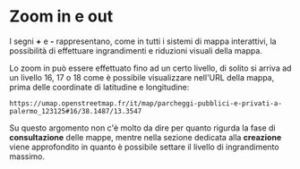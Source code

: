 # Zoom in e out

I segni **+** e **-** rappresentano, come in tutti i sistemi di mappa interattivi, la possibilità di effettuare ingrandimenti e riduzioni visuali della mappa.

Lo zoom in può essere effettuato fino ad un certo livello, di solito si arriva ad un livello 16, 17 o 18 come è possibile visualizzare nell'URL della mappa, prima delle coordinate di latitudine e longitudine:

`https://umap.openstreetmap.fr/it/map/parcheggi-pubblici-e-privati-a-palermo_123125#16/38.1487/13.3547`

Su questo argomento non c'è molto da dire per quanto rigurda la fase di **consultazione** delle mappe, mentre nella sezione dedicata alla **creazione** viene approfondito in quanto è possibile settare il livello di ingrandimento massimo.
